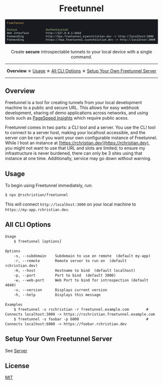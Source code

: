 <h1 align="center">Freetunnel</h1>

<div align="center">
    <img
       alt="Image of terminal running Freetunnel"
       src="https://raw.githubusercontent.com/rschristian/freetunnel/master/media/freetunnel.png"
     />
</div>
<p align="center">Create <strong>secure</strong> introspectable tunnels to your local device with a single command.</p>

---

<p align="center">
  <strong>Overview</strong> ✯
  <a href="#usage">Usage</a> ✯
  <a href="#options">All CLI Options</a> ✯
  <a href="#setup">Setup Your Own Freetunnel Server</a>
</p>

---

## Overview

Freetunnel is a tool for creating tunnels from your local development machine to a public and secure URL. This allows for easy webhook development, sharing of demo applications across networks, and using tools such as [PageSpeed Insights](https://developers.google.com/speed/pagespeed/insights/) which require public acess.

Freetunnel comes in two parts: a CLI tool and a server. You use the CLI tool to connect to a server host, making your localhost accessible, and the server _can_ be ran if you want your own configurable instance of Freetunnel. While I host an instance at [https://rchristian.dev](https://rchristian.dev), you might not want to use that URL and slots are limited; to ensure my infrastructure is never burdened, there can only be 3 sites using that instance at one time. Additionally, service may go down without warning.

## Usage

To begin using Freetunnel immediately, run:

```bash
$ npx @rschristian/freetunnel
```

This will connect `http://localhost:3000` on your local machine to `https://my-app.rchristian.dev`.

## All CLI Options <a name="options"></a>

```
Usage
    $ freetunnel [options]

Options
    -s, --subdomain    Subdomain to use on remote  (default my-app)
    -r, --remote       Remote server to run on  (default rchristian.dev)
    -H, --host         Hostname to bind  (default localhost)
    -p, --port         Port to bind  (default 3000)
    -w, --web-port     Web Port to bind for introspection (default 4040)
    -v, --version      Displays current version
    -h, --help         Displays this message

Examples
    $ freetunnel -s rschristian -r freetunnel.example.com        # Connects localhost:3000 -> https://rschristian.freetunnel.example.com
    $ freetunnel -s foobar -p 6000                               # Connects localhost:6000 -> https://foobar.rchristian.dev
```

## Setup Your Own Freetunnel Server  <a name="setup"></a>

See [Server](../server/README.md#setup)

## License

[MIT](https://github.com/rschristian/freetunnel/blob/master/LICENSE)
